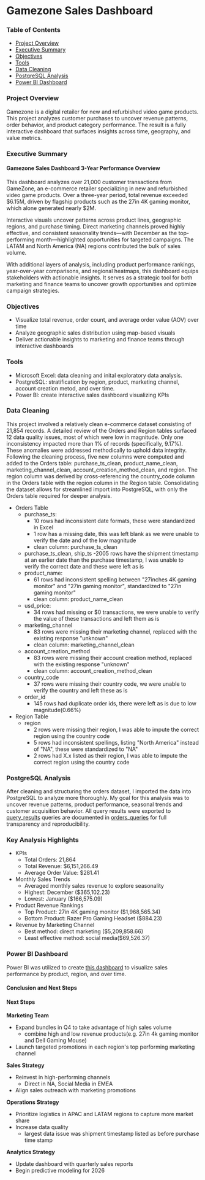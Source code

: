 # Gamezone Sales Dashboard

### Table of Contents
- [Project Overview](#project-overview)
- [Executive Summary](#executive-summary)
- [Objectives](#objectives)
- [Tools](#tools)
- [Data Cleaning](#data-cleaning)
- [PostgreSQL Analysis](#postgresql-analysis)
- [Power BI Dashboard](#power-bi-dashboard)

### Project Overview
Gamezone is a digital retailer for new and refurbished video game products. This project analyzes customer purchases to uncover revenue patterns, order behavior, and product category performance. The result is a fully interactive dashboard that surfaces insights across time, geography, and value metrics.

### Executive Summary
#### Gamezone Sales Dashboard 3-Year Performance Overview
This dashboard analyzes over 21,000 customer transactions from GameZone, an e-commerce retailer specializing in new and refurbished video game products. Over a three-year period, total revenue exceeded $6.15M, driven by flagship products such as the 27in 4K gaming monitor, which alone generated nearly $2M.

Interactive visuals uncover patterns across product lines, geographic regions, and purchase timing. Direct marketing channels proved highly effective, and consistent seasonality trends—with December as the top-performing month—highlighted opportunities for targeted campaigns. The LATAM and North America (NA) regions contributed the bulk of sales volume.

With additional layers of analysis, including product performance rankings, year-over-year comparisons, and regional heatmaps, this dashboard equips stakeholders with actionable insights. It serves as a strategic tool for both marketing and finance teams to uncover growth opportunities and optimize campaign strategies.


### Objectives
- Visualize total revenue, order count, and average order value (AOV) over time
- Analyze geographic sales distribution using map-based visuals
- Deliver actionable insights to marketing and finance teams through interactive dashboards

### Tools
- Microsoft Excel: data cleaning and inital exploratory data analysis.
- PostgreSQL: stratification by region, product, marketing channel, account creation metod, and over time. 
- Power BI: create interactive sales dashboard visualizing KPIs
  
### Data Cleaning
This project involved a relatively clean e-commerce dataset consisting of 21,854 records. A detailed review of the Orders and Region tables surfaced 12 data quality issues, most of which were low in magnitude. Only one inconsistency impacted more than 1% of records (specifically, 9.17%). These anomalies were addressed methodically to uphold data integrity.
Following the cleaning process, five new columns were computed and added to the Orders table: purchase_ts_clean, product_name_clean, marketing_channel_clean, account_creation_method_clean, and region. The region column was derived by cross-referencing the country_code column in the Orders table with the region column in the Region table. Consolidating the dataset allows for streamlined import into PostgreSQL, with only the Orders table required for deeper analysis.
   

- Orders Table
  - purchase_ts:
    - 10 rows had inconsistent date formats, these were standardized in Excel
    - 1 row has a missing date, this was left blank as we were unable to verify the date and of the low magnitude
    - clean column: purchase_ts_clean
  - purchase_ts_clean, ship_ts
    -2005 rows have the shipment timestamp at an earlier date than the purchase timestamp, I was unable to verify the correct date and these were left as is  
  - product_name:
    - 61 rows had inconsistent spelling between "27inches 4K gaming monitor" and "27in gaming monitor", standardized to "27in gaming monitor"
    - clean column: product_name_clean
  - usd_price:
    - 34 rows had missing or $0 transactions, we were unable to verify the value of these transactions and left them as is
  - marketing_channel
    - 83 rows were missing their marketing channel, replaced with the existing response "unknown"
    - clean column: marketing_channel_clean
  - account_creation_method
    - 83 rows were missing their account creation method, replaced with the existing response "unknown"
    - clean column: account_creation_method_clean
  - country_code
    - 37 rows were missing their country code, we were unable to verify the country and left these as is
  - order_id
    - 145 rows had duplicate order ids, there were left as is due to low magnitude(0.66%)  
- Region Table
  - region
    - 2 rows were missing their region, I was able to impute the correct region using the country code
    - 5 rows had inconsistent spellings, listing "North America" instead of "NA", these were standardized to "NA"
    - 2 rows had X.x listed as their region, I was able to impute the correct region using the country code

### PostgreSQL Analysis
After cleaning and structuring the orders dataset, I imported the data into PostgreSQL to analyze more thoroughly. My goal for this analysis was to uncover revenue patterns, product performance, seasonal trends and customer acquisition behavior. All query results were exported to [query_results](query_results.txt) queries are documented in [orders_queries](orders_queries.sql) for full transparency and reproducibility.

### Key Analysis Highlights
- KPIs
  - Total Orders: 21,864
  - Total Revenue: $6,151,266.49
  - Average Order Value: $281.41
- Monthly Sales Trends
  - Averaged monthly sales revenue to explore seasonality
  - Highest: December ($365,102.23)
  - Lowest: January ($166,575.09)
- Product Revenue Rankings
  - Top Product: 27in 4K gaming monitor ($1,968,565.34)
  - Bottom Product: Razer Pro Gaming Headset ($884.23)
- Revenue by Marketing Channel
  - Best method: direct marketing ($5,209,858.66)
  - Least effective method: social media($69,526.37)
 
### Power BI Dashboard

Power BI was utilized to create [this dashboard]() to visualize sales performance by product, region, and over time. 


#### Conclusion and Next Steps

#### Next Steps
**Marketing Team**
  - Expand bundles in Q4 to take advantage of high sales volume
    - combine high and low revenue products(e.g. 27in 4k gaming monitor and Dell Gaming Mouse)
  - Launch targeted promotions in each region's top performing marketing channel

**Sales Strategy**
  - Reinvest in high-performing channels
    - Direct in NA, Social Media in EMEA 
  - Align sales outreach with marketing promotions

**Operations Strategy**
  - Prioritize logistics in APAC and LATAM regions to capture more market share
  - Increase data quality
    - largest data issue was shipment timestamp listed as before purchase time stamp
   
**Analytics Strategy**
  - Update dashboard with quarterly sales reports
  - Begin predictive modeling for 2026       
